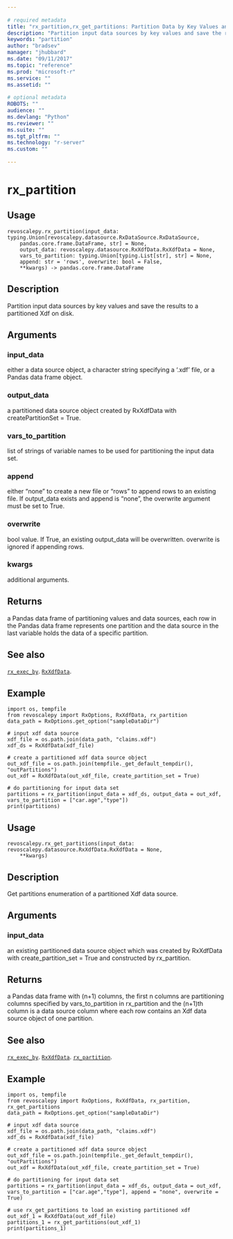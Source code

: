 ```yaml
--- 
 
# required metadata 
title: "rx_partition,rx_get_partitions: Partition Data by Key Values and Save the results to a Partitioned .Xdf" 
description: "Partition input data sources by key values and save the results to a partitioned Xdf on disk." 
keywords: "partition" 
author: "bradsev" 
manager: "jhubbard" 
ms.date: "09/11/2017" 
ms.topic: "reference" 
ms.prod: "microsoft-r" 
ms.service: "" 
ms.assetid: "" 
 
# optional metadata 
ROBOTS: "" 
audience: "" 
ms.devlang: "Python" 
ms.reviewer: "" 
ms.suite: "" 
ms.tgt_pltfrm: "" 
ms.technology: "r-server" 
ms.custom: "" 
 
---
```


# rx_partition


 


## Usage



```
revoscalepy.rx_partition(input_data: typing.Union[revoscalepy.datasource.RxDataSource.RxDataSource,
    pandas.core.frame.DataFrame, str] = None,
    output_data: revoscalepy.datasource.RxXdfData.RxXdfData = None,
    vars_to_partition: typing.Union[typing.List[str], str] = None,
    append: str = 'rows', overwrite: bool = False,
    **kwargs) -> pandas.core.frame.DataFrame
```





## Description

Partition input data sources by key values and save the results to a partitioned Xdf on disk.


## Arguments


### input_data

either a data source object, a character string specifying
a ‘.xdf’ file, or a Pandas data frame object.


### output_data

a partitioned data source object created by RxXdfData
with createPartitionSet = True.


### vars_to_partition

list of strings of variable names to be used for
partitioning the input data set.


### append

either “none” to create a new file or “rows” to append rows to
an existing file. If output_data exists and append is “none”, the overwrite
argument must be set to True.


### overwrite

bool value. If True, an existing output_data will be overwritten.
overwrite is ignored if appending rows.


### kwargs

additional arguments.


## Returns

a Pandas data frame of partitioning values and data sources, each row in the
Pandas data frame represents one partition and the data source in the last variable
holds the data of a specific partition.


## See also

[`rx_exec_by`](rx-exec-by.md).
[`RxXdfData`](RxXdfData.md).


## Example



```
import os, tempfile
from revoscalepy import RxOptions, RxXdfData, rx_partition
data_path = RxOptions.get_option("sampleDataDir")

# input xdf data source
xdf_file = os.path.join(data_path, "claims.xdf")
xdf_ds = RxXdfData(xdf_file)

# create a partitioned xdf data source object
out_xdf_file = os.path.join(tempfile._get_default_tempdir(), "outPartitions")
out_xdf = RxXdfData(out_xdf_file, create_partition_set = True)

# do partitioning for input data set
partitions = rx_partition(input_data = xdf_ds, output_data = out_xdf, vars_to_partition = ["car.age","type"])
print(partitions)
```



## Usage



```
revoscalepy.rx_get_partitions(input_data: revoscalepy.datasource.RxXdfData.RxXdfData = None,
    **kwargs)
```





## Description

Get partitions enumeration of a partitioned Xdf data source.


## Arguments


### input_data

an existing partitioned data source object which was
created by RxXdfData with create_partition_set = True and
constructed by rx_partition.


## Returns

a Pandas data frame with (n+1) columns, the first n columns are
partitioning columns specified by vars_to_partition in rx_partition
and the (n+1)th column is a data source column where each row contains
an Xdf data source object of one partition.


## See also

[`rx_exec_by`](rx-exec-by.md).
[`RxXdfData`](RxXdfData.md).
[`rx_partition`](revoscalepy/rx-partition.md).


## Example



```
import os, tempfile
from revoscalepy import RxOptions, RxXdfData, rx_partition, rx_get_partitions
data_path = RxOptions.get_option("sampleDataDir")

# input xdf data source
xdf_file = os.path.join(data_path, "claims.xdf")
xdf_ds = RxXdfData(xdf_file)

# create a partitioned xdf data source object
out_xdf_file = os.path.join(tempfile._get_default_tempdir(), "outPartitions")
out_xdf = RxXdfData(out_xdf_file, create_partition_set = True)

# do partitioning for input data set
partitions = rx_partition(input_data = xdf_ds, output_data = out_xdf, vars_to_partition = ["car.age","type"], append = "none", overwrite = True)

# use rx_get_partitions to load an existing partitioned xdf
out_xdf_1 = RxXdfData(out_xdf_file)
partitions_1 = rx_get_partitions(out_xdf_1)
print(partitions_1)
```

